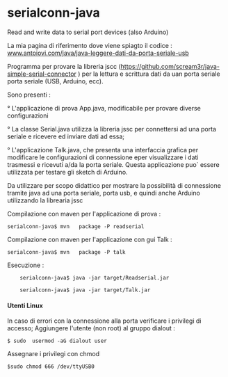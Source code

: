 # serialconn-java
Read and write data to serial port devices (also  Arduino)

La mia pagina di riferimento dove viene spiagto il codice :
  www.antoiovi.com/java/java-leggere-dati-da-porta-seriale-usb

 Programma per provare la libreria jscc (https://github.com/scream3r/java-simple-serial-connector ) per la lettura  e scrittura dati da uan porta seriale porta seriale (USB, Arduino, ecc).
 
 Sono presenti : 
    
 ° L'applicazione di prova App.java, modificabile per provare diverse configurazioni
 
 ° La classe Serial.java utilizza la libreria jssc per connettersi ad una porta seriale e ricevere ed inviare dati ad essa;
 
  ° L'applicazione Talk.java, che presenta una interfaccia grafica per modificare 
  	le configurazioni di connessione eper visualizzare i dati trasmessi e ricevuti a/da 
  	la porta seriale. Questa applicazione puo` essere utilizzata per testare gli sketch di Arduino.
 
 
 Da utilizzare per scopo didattico per mostrare la possibilità di connessione tramite java ad una 
 porta seriale, porta usb, e quindi anche Arduino utilizzando la librearia jssc
  
 Compilazione con maven per l'applicazione di prova : 
 			
	serialconn-java$ mvn   package -P readserial
 
 Compilazione con maven per l'applicazione con gui Talk : 
 		
	serialconn-java$ mvn   package -P talk
 		
 Esecuzione :
		
		serialconn-java$ java -jar target/Readserial.jar 	
		
		serialconn-java$ java -jar target/Talk.jar 	
			

#### Utenti Linux
  
 
 In caso di errori con la connessione alla porta verificare i privilegi di accesso;
 Aggiungere l'utente (non root)  al gruppo dialout :
	
	$ sudo  usermod -aG dialout user

  Assegnare i privilegi con chmod 
			
	$sudo chmod 666 /dev/ttyUSB0
 
 
